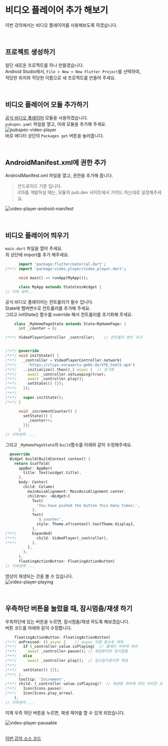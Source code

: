 # 비디오 플레이어 추가 해보기

이번 강의에서는 비디오 플레이어를 사용해보도록 하겠습니다.  

&nbsp;  
## 프로젝트 생성하기
일단 새로운 프로젝트를 하나 만들겠습니다.  
Android Studio에서, `File > New > New Flutter Project`를 선택하여,  
적당한 위치와 적당한 이름으로 새 프로젝트를 만들어 주세요.  


&nbsp;  
## 비디오 플레이어 모듈 추가하기
[공식 비디오 플레이어](https://pub.dev/packages/video_player) 모듈을 사용하겠습니다.  
`pubspec.yaml` 파일을 열고, 아래 모듈을 추가해 주세요.  
![pubspec-video-player](images/pubspec-video-player.png)  
바로 에디터 상단의 `Packages get` 버튼을 눌러줍니다.  

&nbsp;  
## AndroidManifest.xml에 권한 추가
AndroidManifest.xml 파일을 열고, 권한을 추가해 줍니다.  
> 안드로이드 기준 입니다.  
> iOS를 개발하실 때는, 모듈의 pub.dev 사이트에서 가이드 하는대로 설정해주세요.  

![video-player-android-manifest](images/video-player-android-manifest.png)  


&nbsp;
## 비디오 플레이어 띄우기
`main.dart` 파일을 열어 주세요.  
최 상단에 import를 추가 해주세요.
``` dart
      import 'package:flutter/material.dart';
/*+*/ import 'package:video_player/video_player.dart';

      void main() => runApp(MyApp());

      class MyApp extends StatelessWidget {
// 이하 생략...
```

공식 비디오 플레이어는 컨트롤러가 필수 입니다.  
State에 멤버변수로 컨트롤러를 추가해 주세요.  
그리고 initState() 함수를 override 해서 컨트롤러를 초기화해 주세요.  
``` dart
    class _MyHomePageState extends State<MyHomePage> {
      int _counter = 0;

/*+*/ VideoPlayerController _controller;    // 컨트롤러 변수 추가


/*+*/ @override
/*+*/ void initState() {
/*+*/   _controller = VideoPlayerController.network(
/*+*/     'https://clips.vorwaerts-gmbh.de/VfE_html5.mp4')
/*+*/   ..initialize().then((_) async {  // 초기화
/*+*/     await _controller.setLooping(true);
/*+*/     await _controller.play();
/*+*/     setState(() {});
/*+*/   });
/*+*/
/*+*/   super.initState();
/*+*/ }

      void _incrementCounter() {
        setState(() {
          _counter++;
        });
      }
// 이하생략 ...
```

그리고 `_MyHomePageState`의 `build`함수를 아래와 같이 수정해주세요.  
``` dart
  @override
  Widget build(BuildContext context) {
    return Scaffold(
      appBar: AppBar(
        title: Text(widget.title),
      ),
      body: Center(
        child: Column(
          mainAxisAlignment: MainAxisAlignment.center,
          children: <Widget>[
            Text(
              'You have pushed the button this many times:',
            ),
            Text(
              '$_counter',
              style: Theme.of(context).textTheme.display1,
            ),
/*+*/       Expanded(
/*+*/         child: VideoPlayer(_controller),
/*+*/       ),
          ],
        ),
      ),
      floatingActionButton: FloatingActionButton(
// 이하생략 ...
```
영상이 재생되는 것을 볼 수 있습니다.  
![video-player-playing](images/video-player-playing.png)  

&nbsp;  
## 우측하단 버튼을 눌렀을 때, 잠시멈춤/재생 하기
우측하단에 있는 버튼을 누르면, 잠시멈춤/재생 하도록 해보겠습니다.  
버튼 코드를 아래와 같이 수정합니다.  
``` dart
    floatingActionButton: FloatingActionButton(
/*+*/ onPressed: () async {    // async 익명 함수로 대체
/*+*/   if (_controller.value.isPlaying)  // 플레이 여부에 따라
/*+*/     await _controller.pause(); // 재생중이면 잠시멈춤
/*+*/   else
/*+*/     await _controller.play();  // 일시정지중이면 재생
/*+*/
/*+*/   setState(() {});
/*+*/ },
      tooltip: 'Increment',
/*+*/ child: (_controller.value.isPlaying)?  // 재생중 여부에 따라 아이콘 모양 다르게 보여줌
/*+*/   Icon(Icons.pause):
/*+*/   Icon(Icons.play_arrow),
    ),
// 이하생략 ...
```
이제 우측 하단 버튼을 누르면, 재생 제어를 할 수 있게 되었습니다.  

![video-player-pausable](images/video-player-pausable.png)


&nbsp;  
[이번 강의 소스 코드](sources/video-player.zip)  